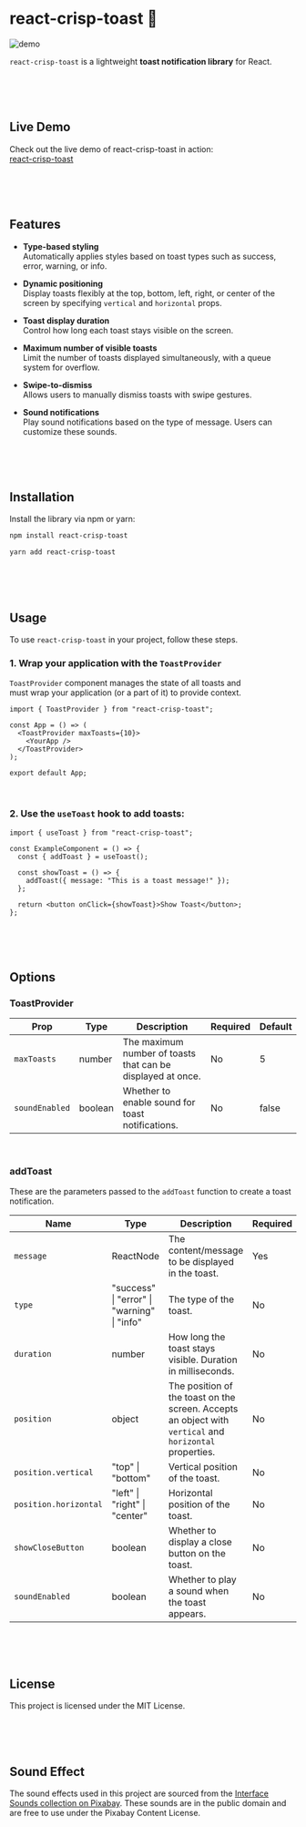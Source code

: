 # **react-crisp-toast 🍞**
![demo](https://github.com/user-attachments/assets/57dd839f-9d15-4631-82c0-403be0f88f8e)

`react-crisp-toast` is a lightweight **toast notification library** for React.

<br/>
<br/>
<br/>

## **Live Demo**

Check out the live demo of react-crisp-toast in action: <br/>
<a href="https://react-crisp-toast.vercel.app/">react-crisp-toast</a>

<br/>
<br/>
<br/>

## **Features**

- **Type-based styling**  
  Automatically applies styles based on toast types such as success, error, warning, or info.

- **Dynamic positioning**  
  Display toasts flexibly at the top, bottom, left, right, or center of the screen by specifying `vertical` and `horizontal` props.

- **Toast display duration**  
  Control how long each toast stays visible on the screen.

- **Maximum number of visible toasts**  
  Limit the number of toasts displayed simultaneously, with a queue system for overflow.

- **Swipe-to-dismiss**  
  Allows users to manually dismiss toasts with swipe gestures.

- **Sound notifications**  
  Play sound notifications based on the type of message. Users can customize these sounds.

<br/>
<br/>
<br/>

## **Installation**

Install the library via npm or yarn:

```bash
npm install react-crisp-toast
```

```bash
yarn add react-crisp-toast
```

<br/>
<br/>
<br/>

## **Usage**

To use `react-crisp-toast` in your project, follow these steps.

### 1. Wrap your application with the `ToastProvider`

`ToastProvider` component manages the state of all toasts and <br/>must wrap your application (or a part of it) to provide context.

```tsx
import { ToastProvider } from "react-crisp-toast";

const App = () => (
  <ToastProvider maxToasts={10}>
    <YourApp />
  </ToastProvider>
);

export default App;
```

<br/>

### 2. Use the `useToast` hook to add toasts:

```tsx
import { useToast } from "react-crisp-toast";

const ExampleComponent = () => {
  const { addToast } = useToast();

  const showToast = () => {
    addToast({ message: "This is a toast message!" });
  };

  return <button onClick={showToast}>Show Toast</button>;
};
```

<br/>
<br/>
<br/>

## **Options**

### ToastProvider

| **Prop**       | **Type** | **Description**                                             | **Required** | **Default** |
| -------------- | -------- | ----------------------------------------------------------- | ------------ | ----------- |
| `maxToasts`    | number   | The maximum number of toasts that can be displayed at once. | No           | 5           |
| `soundEnabled` | boolean  | Whether to enable sound for toast notifications.            | No           | false       |

 <br/>

### addToast

These are the parameters passed to the `addToast` function to create a toast notification.

| **Name**              | **Type**                                    | **Description**                                                                                         | **Required** | **Default**                              |
| --------------------- | ------------------------------------------- | ------------------------------------------------------------------------------------------------------- | ------------ | ---------------------------------------- |
| `message`             | ReactNode                                   | The content/message to be displayed in the toast.                                                       | Yes          | -                                        |
| `type`                | "success" \| "error" \| "warning" \| "info" | The type of the toast.                                                                                  | No           | info                                     |
| `duration`            | number                                      | How long the toast stays visible. Duration in milliseconds.                                             | No           | 3000                                     |
| `position`            | object                                      | The position of the toast on the screen. Accepts an object with `vertical` and `horizontal` properties. | No           | { vertical: "top", horizontal: "right" } |
| `position.vertical`   | "top" \| "bottom"                           | Vertical position of the toast.                                                                         | No           | "top"                                    |
| `position.horizontal` | "left" \| "right" \| "center"               | Horizontal position of the toast.                                                                       | No           | "right"                                  |
| `showCloseButton`     | boolean                                     | Whether to display a close button on the toast.                                                         | No           | false                                    |
| `soundEnabled`        | boolean                                     | Whether to play a sound when the toast appears.                                                         | No           | false                                    |

<br/>
<br/>
<br/>

## **License**

This project is licensed under the MIT License.

<br/>
<br/>
<br/>

## **Sound Effect**

The sound effects used in this project are sourced from the [Interface Sounds collection on Pixabay](https://pixabay.com/collections/interface-sounds-23710620/). These sounds are in the public domain and are free to use under the Pixabay Content License.
